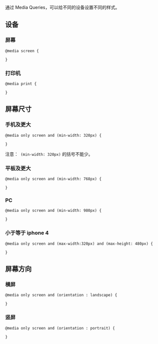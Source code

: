 通过 Media Queries，可以给不同的设备设置不同的样式。

## 设备
### 屏幕
```
@media screen {

}
```

### 打印机
```
@media print {

}
```

## 屏幕尺寸
### 手机及更大
```
@media only screen and (min-width: 320px) {

}
```

注意：` (min-width: 320px)` 的括号不能少。

### 平板及更大
```
@media only screen and (min-width: 768px) {

}
```

### PC
```
@media only screen and (min-width: 980px) {

}
```

### 小于等于 iphone 4
```
@media only screen and (max-width:320px) and (max-height: 480px) {

}
```

## 屏幕方向
### 横屏
```
@media only screen and (orientation : landscape) {

}
```

### 竖屏
```
@media only screen and (orientation : portrait) {

}
```



